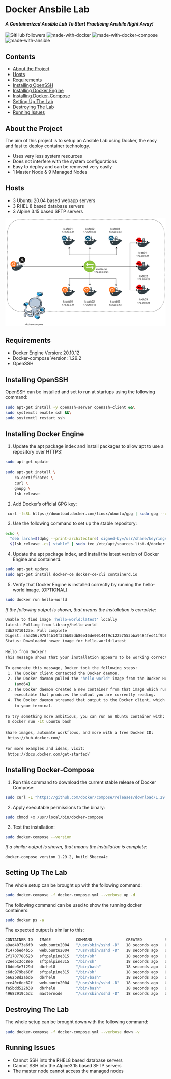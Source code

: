 # Docker Ansbile Lab
#### _A Containerized Ansible Lab To Start Practicing Ansbile Right Away!_

![GitHub followers](https://img.shields.io/github/followers/ibshafique?style=social)  ![made-with-docker](https://img.shields.io/badge/docker%20version-20.10.12-green) ![made-with-docker-compose](https://img.shields.io/badge/docker--compose%20version-1.29.2-blue) ![made-with-ansible](https://img.shields.io/badge/ansible%20version-2.12.1-red)

## Contents
- [About the Project](#about-the-project)
- [Hosts](#hosts)
- [Requirements](#requirements)
- [Installing OpenSSH](#installing-openssh)
- [Installing Docker Engine](#installing-docker-engine)
- [Installing Docker-Compose](#installing-docker-compose)
- [Setting Up The Lab](#setting-up-the-lab)
- [Destroying The Lab](#destroying-the-lab)
- [Running Issues](#running-issues)

## About the Project
The aim of this project is to setup an Ansible Lab using Docker, the easy and fast to deploy container technology.
- Uses very less system resources
- Does not interfere with the system configurations
- Easy to deploy and can be removed very easily
- 1 Master Node & 9 Managed Nodes

## Hosts
- 3 Ubuntu 20.04 based webapp servers
- 3 RHEL 8 based database servers
- 3 Alpine 3.15 based SFTP servers

![Network Diagram](./network-diagram.png)

## Requirements
- Docker Engine Version: 20.10.12
- Docker-compose Version: 1.29.2
- OpenSSH

## Installing OpenSSH
OpenSSH can be installed and set to run at startups using the following command:

```sh
sudo apt-get install -y openssh-server openssh-client &&\
sudo systemctl enable ssh &&\
sudo systemctl restart ssh
```

## Installing Docker Engine
1. Update the apt package index and install packages to allow apt to use a repository over HTTPS:
```sh 
sudo apt-get update

sudo apt-get install \
    ca-certificates \
    curl \
    gnupg \
    lsb-release
```

2. Add Docker’s official GPG key:
```sh
 curl -fsSL https://download.docker.com/linux/ubuntu/gpg | sudo gpg --dearmor -o /usr/share/keyrings/docker-archive-keyring.gpg
```

3. Use the following command to set up the stable repository:
```sh
echo \
  "deb [arch=$(dpkg --print-architecture) signed-by=/usr/share/keyrings/docker-archive-keyring.gpg] https://download.docker.com/linux/ubuntu \
  $(lsb_release -cs) stable" | sudo tee /etc/apt/sources.list.d/docker.list > /dev/null

```
4. Update the apt package index, and install the latest version of Docker Engine and containerd:
```sh
sudo apt-get update
sudo apt-get install docker-ce docker-ce-cli containerd.io
```

5. Verify that Docker Engine is installed correctly by running the hello-world image. (OPTIONAL)
```sh
sudo docker run hello-world
```
_If the following output is shown, that means the installation is complete:_
```sh
Unable to find image 'hello-world:latest' locally
latest: Pulling from library/hello-world
2db29710123e: Pull complete 
Digest: sha256:975f4b14f326b05db86e16de00144f9c12257553bba9484fed41f9b6f2257800
Status: Downloaded newer image for hello-world:latest

Hello from Docker!
This message shows that your installation appears to be working correctly.

To generate this message, Docker took the following steps:
 1. The Docker client contacted the Docker daemon.
 2. The Docker daemon pulled the "hello-world" image from the Docker Hub.
    (amd64)
 3. The Docker daemon created a new container from that image which runs the
    executable that produces the output you are currently reading.
 4. The Docker daemon streamed that output to the Docker client, which sent it
    to your terminal.

To try something more ambitious, you can run an Ubuntu container with:
 $ docker run -it ubuntu bash

Share images, automate workflows, and more with a free Docker ID:
 https://hub.docker.com/

For more examples and ideas, visit:
 https://docs.docker.com/get-started/
```

## Installing Docker-Compose

1. Run this command to download the current stable release of Docker Compose:
```sh
sudo curl -L "https://github.com/docker/compose/releases/download/1.29.2/docker-compose-$(uname -s)-$(uname -m)" -o /usr/local/bin/docker-compose
```
2. Apply executable permissions to the binary:
```sh
sudo chmod +x /usr/local/bin/docker-compose
```
3. Test the installation:

```sh
sudo docker-compose --version
```
_If a similar output is shown, that means the installation is complete:_

```sh
docker-compose version 1.29.2, build 5becea4c
```

## Setting Up The Lab
The whole setup can be brought up with the following command:
```sh
sudo docker-compose -f docker-compose.yml --verbose up -d
```

The following command can be used to show the running docker containers: 
```sh
sudo docker ps -a
```

The expected output is similar to this:
```sh
CONTAINER ID   IMAGE           COMMAND               CREATED          STATUS          PORTS                                                    NAMES
a9ad4073a6f0   webubuntu2004   "/usr/sbin/sshd -D"   18 seconds ago   Up 16 seconds   22/tcp, 0.0.0.0:49225->1342/tcp, :::49225->1342/tcp      k-web03
f147bbed4b55   webubuntu2004   "/usr/sbin/sshd -D"   18 seconds ago   Up 16 seconds   22/tcp, 0.0.0.0:49221->1342/tcp, :::49221->1342/tcp      k-web01
2f1707788523   sftpalpine315   "/bin/sh"             18 seconds ago   Up 16 seconds   22/tcp, 0.0.0.0:49222->13342/tcp, :::49222->13342/tcp    k-sftp02
72eebc3cc8e6   sftpalpine315   "/bin/sh"             18 seconds ago   Up 16 seconds   22/tcp, 0.0.0.0:49224->13342/tcp, :::49224->13342/tcp    k-sftp03
f0dde3e7f29d   dbrhel8         "/bin/bash"           18 seconds ago   Up 16 seconds   222/tcp, 0.0.0.0:49223->13342/tcp, :::49223->13342/tcp   k-db01
c6dc979be60f   sftpalpine315   "/bin/sh"             18 seconds ago   Up 16 seconds   22/tcp, 0.0.0.0:49220->13342/tcp, :::49220->13342/tcp    k-sftp01
b662b8d2abd6   dbrhel8         "/bin/bash"           18 seconds ago   Up 17 seconds   222/tcp, 0.0.0.0:49219->13342/tcp, :::49219->13342/tcp   k-db03
ece40c6ec62f   webubuntu2004   "/usr/sbin/sshd -D"   18 seconds ago   Up 16 seconds   22/tcp, 0.0.0.0:49218->1342/tcp, :::49218->1342/tcp      k-web02
fa5bdd522b38   dbrhel8         "/bin/bash"           18 seconds ago   Up 17 seconds   222/tcp, 0.0.0.0:49217->13342/tcp, :::49217->13342/tcp   k-db02
49682919c5dc   masternode      "/usr/sbin/sshd -D"   18 seconds ago   Up 17 seconds   22/tcp, 0.0.0.0:49216->1342/tcp, :::49216->1342/tcp      k-master01
```


## Destroying The Lab
The whole setup can be brought down with the following command:
```sh
sudo docker-compose -f docker-compose.yml --verbose down -v
```

## Running Issues
- Cannot SSH into the RHEL8 based database servers
- Cannot SSH into the Alpine3.15 based SFTP servers
- The master node cannot access the managed nodes

